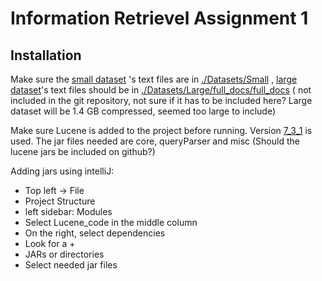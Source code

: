 # Information Retrievel Assignment 1

## Installation

Make sure the [small dataset](https://drive.google.com/file/d/1_8np3rVc8WIknYLr9G2e1gSr2lRPVT60/view) 's text files are
in [./Datasets/Small](./Datasets/Small)
, [large dataset](https://drive.google.com/file/d/17Fyu7y7fx6Z6RptxiUbioqmjBhXOp2HN/view)'s text files should be
in [./Datasets/Large/full_docs/full_docs](./Datasets/Large/full_docs/full_docs)  (
not included in the git repository, not sure if it has to be included here? Large dataset will be 1.4 GB compressed,
seemed too large to include)

Make sure Lucene is added to the project before running. Version
[7_3_1](https://archive.apache.org/dist/lucene/java/7.3.1/) is used. The jar files needed are core, queryParser and
misc (Should the lucene jars be included on github?)

Adding jars using intelliJ:

- Top left -> File
- Project Structure
- left sidebar: Modules
- Select Lucene_code in the middle column
- On the right, select dependencies
- Look for a +
- JARs or directories
- Select needed jar files

